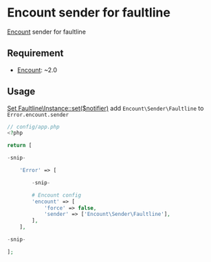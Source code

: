 # Encount sender for faultline

[Encount](https://github.com/fusic/encount) sender for faultline

## Requirement

- [Encount](https://github.com/fusic/encount): ~2.0

## Usage

[Set Faultline\Instance::set($notifier)](https://github.com/k1LoW/faultline-php#usage) add `Encount\Sender\Faultline` to `Error.encount.sender`

```php
// config/app.php
<?php

return [

-snip-

    'Error' => [

        -snip-

        # Encount config
        'encount' => [
            'force' => false,
            'sender' => ['Encount\Sender\Faultline'],
        ],
    ],

-snip-

];
```
